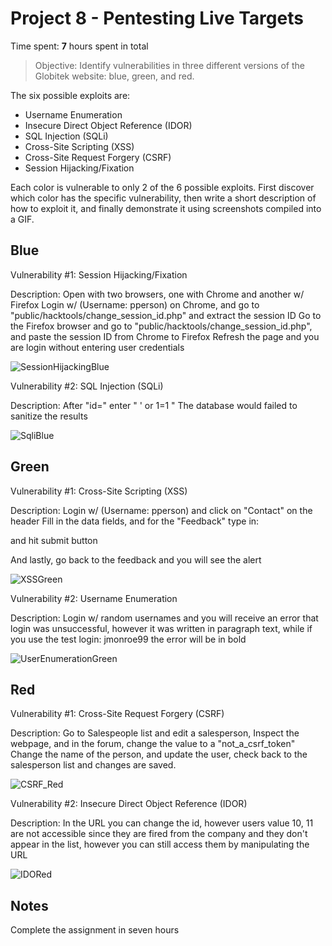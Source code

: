 # Project 8 - Pentesting Live Targets

Time spent: **7** hours spent in total

> Objective: Identify vulnerabilities in three different versions of the Globitek website: blue, green, and red.

The six possible exploits are:

* Username Enumeration
* Insecure Direct Object Reference (IDOR)
* SQL Injection (SQLi)
* Cross-Site Scripting (XSS)
* Cross-Site Request Forgery (CSRF)
* Session Hijacking/Fixation

Each color is vulnerable to only 2 of the 6 possible exploits. First discover which color has the specific vulnerability, then write a short description of how to exploit it, and finally demonstrate it using screenshots compiled into a GIF.

## Blue

Vulnerability #1: Session Hijacking/Fixation

Description:
Open with two browsers, one with Chrome and another w/ Firefox
Login w/ (Username: pperson) on Chrome, and go to "public/hacktools/change_session_id.php" and extract the session ID
Go to the Firefox browser and go to "public/hacktools/change_session_id.php", and paste the session ID from Chrome to Firefox
Refresh the page and you are login without entering user credentials 

![SessionHijackingBlue](https://user-images.githubusercontent.com/43329669/98874340-12684280-2448-11eb-9e3a-81ab9ad08f53.gif)

Vulnerability #2: SQL Injection (SQLi)

Description:
After "id=" enter " ' or 1=1 " 
The database would failed to sanitize the results 

![SqliBlue](https://user-images.githubusercontent.com/43329669/98874365-201dc800-2448-11eb-86d8-e177424a24dd.gif)

## Green

Vulnerability #1: Cross-Site Scripting (XSS)

Description:
Login w/ (Username: pperson) and click on "Contact" on the header
Fill in the data fields, and for the "Feedback" type in: 
<script>alert('FF7RemakeGOTY!');</script> and hit submit button 
And lastly, go back to the feedback and you will see the alert

![XSSGreen](https://user-images.githubusercontent.com/43329669/98874389-2e6be400-2448-11eb-832d-f1bfad6dad91.gif)

Vulnerability #2: Username Enumeration

Description:
Login w/ random usernames and you will receive an error that login was unsuccessful, 
however it was written in paragraph text, while if you use the test login: jmonroe99 the error will be in bold

![UserEnumerationGreen](https://user-images.githubusercontent.com/43329669/98874412-362b8880-2448-11eb-984f-0b89705a4cca.gif)

## Red

Vulnerability #1: Cross-Site Request Forgery (CSRF)

Description:
Go to Salespeople list and edit a salesperson, 
Inspect the webpage, and in the forum, change the value to a "not_a_csrf_token" 
Change the name of the person, and update the user, check back to the salesperson list and changes are saved. 

![CSRF_Red](https://user-images.githubusercontent.com/43329669/98874274-ed73cf80-2447-11eb-908c-7876bfe3bb7b.gif)

Vulnerability #2: Insecure Direct Object Reference (IDOR)

Description:
In the URL you can change the id, however users value 10, 11 are not accessible since they are fired from the company
and they don't appear in the list, however you can still access them by manipulating the URL 

![IDORed](https://user-images.githubusercontent.com/43329669/98874327-08464400-2448-11eb-8cf6-a1d299ab8fcf.gif)

## Notes
Complete the assignment in seven hours 
